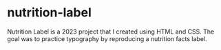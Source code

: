# nutrition-label
Nutrition Label is a 2023 project that I created using HTML and CSS. The goal was to practice typography by reproducing a nutrition facts label. 
